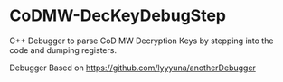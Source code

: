 # CoDMW-DecKeyDebugStep
C++ Debugger to parse CoD MW Decryption Keys by stepping into the code and dumping registers.

Debugger Based on 
https://github.com/lyyyuna/anotherDebugger
